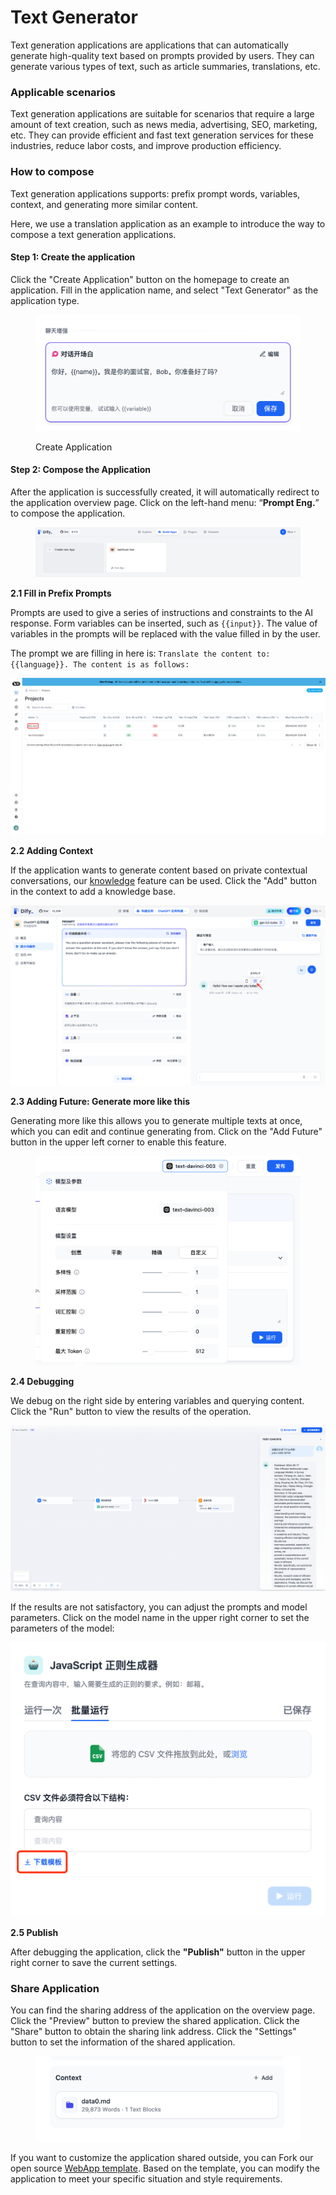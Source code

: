 # Text Generator
<!-- TODO Documentation Missing -->
Text generation applications are applications that can automatically generate high-quality text based on prompts provided by users. They can generate various types of text, such as article summaries, translations, etc.

### **Applicable scenarios**

Text generation applications are suitable for scenarios that require a large amount of text creation, such as news media, advertising, SEO, marketing, etc. They can provide efficient and fast text generation services for these industries, reduce labor costs, and improve production efficiency.

### **How to compose**

Text generation applications supports: prefix prompt words, variables, context, and generating more similar content.

Here, we use a translation application as an example to introduce the way to compose a text generation applications.

#### **Step 1: Create the application**

Click the "Create Application" button on the homepage to create an application. Fill in the application name, and select "Text Generator" as the application type.

<figure><img src="/en/.gitbook/assets/guides/application_orchestrate/text-generation-application/image (28).png" alt=""><figcaption><p>Create Application</p></figcaption></figure>

#### Step 2: Compose the Application

After the application is successfully created, it will automatically redirect to the application overview page. Click on the left-hand menu: “**Prompt Eng.**” to compose the application.

<figure><img src="/en/.gitbook/assets/guides/application_orchestrate/text-generation-application/image (50).png" alt=""><figcaption></figcaption></figure>

**2.1 Fill in Prefix Prompts**

Prompts are used to give a series of instructions and constraints to the AI response. Form variables can be inserted, such as `{{input}}`. The value of variables in the prompts will be replaced with the value filled in by the user.

The prompt we are filling in here is: `Translate the content to: {{language}}. The content is as follows:`

![](</en/.gitbook/assets/guides/application_orchestrate/text-generation-application/image (7) (1) (1).png>)

**2.2 Adding Context**

If the application wants to generate content based on private contextual conversations, our [knowledge](../../../features/datasets/) feature can be used. Click the "Add" button in the context to add a knowledge base.

![](</en/.gitbook/assets/guides/application_orchestrate/text-generation-application/image (12) (1) (1).png>)

**2.3 Adding Future: Generate more like this**

Generating more like this allows you to generate multiple texts at once, which you can edit and continue generating from. Click on the "Add Future" button in the upper left corner to enable this feature.

<figure><img src="/en/.gitbook/assets/guides/application_orchestrate/text-generation-application/image (35).png" alt=""><figcaption></figcaption></figure>

**2.4 Debugging**

We debug on the right side by entering variables and querying content. Click the "Run" button to view the results of the operation.

![](</en/.gitbook/assets/guides/application_orchestrate/text-generation-application/image (17).png>)

If the results are not satisfactory, you can adjust the prompts and model parameters. Click on the model name in the upper right corner to set the parameters of the model:

![](</en/.gitbook/assets/guides/application_orchestrate/text-generation-application/image (36).png>)

**2.5 Publish**

After debugging the application, click the **"Publish"** button in the upper right corner to save the current settings.

### **Share Application**

You can find the sharing address of the application on the overview page. Click the "Preview" button to preview the shared application. Click the "Share" button to obtain the sharing link address. Click the "Settings" button to set the information of the shared application.

<figure><img src="/en/.gitbook/assets/guides/application_orchestrate/text-generation-application/image (52).png" alt=""><figcaption></figcaption></figure>

If you want to customize the application shared outside, you can Fork our open source [WebApp template](https://github.com/langgenius/webapp-text-generator). Based on the template, you can modify the application to meet your specific situation and style requirements.
